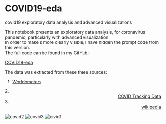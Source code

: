 # COVID19-eda
covid19 exploratory data analysis and advanced visualizations

This notebook presents an exploratory data analysis, for coronavirus pandemic, particularly with advanced visualization.<br>
In order to make it more clearly visible, I have hidden the prompt code from this version.<br>
The full code can be found in my GitHub: <div style="direction:ltr"><a href="https://github.com/Orosenthal/COVID19-eda">COVID19-eda</a></div>
    

The data was extracted from these three sources:
1. <div style="direction:rtl">
    <a href="https://www.worldometers.info/coronavirus/">Worldometers</a>
</div> 
2. <div style="direction:rtl">
    <a href="https://github.com/COVID19Tracking/covid-tracking-data/">COVID Tracking Data</a>
</div> 
3. <div style="direction:rtl">
    <a href="https://en.wikipedia.org/wiki/List_of_countries_by_dependency_ratio/">wikipedia</a>
</div> 
  

![covid2](https://user-images.githubusercontent.com/46570219/80697096-23bbb400-8ae1-11ea-92a3-2e2fa04f8c06.jpg)
![covid3](https://user-images.githubusercontent.com/46570219/80697100-25857780-8ae1-11ea-966b-060def070ed0.jpg)
![civid1](https://user-images.githubusercontent.com/46570219/80697101-261e0e00-8ae1-11ea-8cfd-08aa8971e423.jpg)
